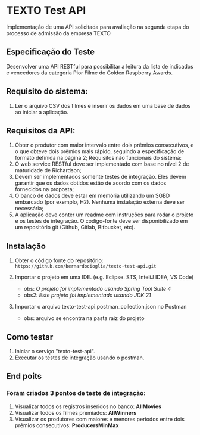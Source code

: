 # TEXTO Test API

Implementação de uma API solicitada para avaliação na segunda etapa do processo de admissão da empresa TEXTO

## Especificação do Teste
Desenvolver uma API RESTful para possibilitar a leitura da lista de indicados e vencedores da categoria Pior Filme do Golden Raspberry Awards.

## Requisito do sistema:
1. Ler o arquivo CSV dos filmes e inserir os dados em uma base de dados ao iniciar a aplicação.

## Requisitos da API:
1. Obter o produtor com maior intervalo entre dois prêmios consecutivos, e o que
obteve dois prêmios mais rápido, seguindo a especificação de formato definida na
página 2;
Requisitos não funcionais do sistema:
1. O web service RESTful deve ser implementado com base no nível 2 de maturidade
de Richardson;
2. Devem ser implementados somente testes de integração. Eles devem garantir que
os dados obtidos estão de acordo com os dados fornecidos na proposta;
3. O banco de dados deve estar em memória utilizando um SGBD embarcado (por
exemplo, H2). Nenhuma instalação externa deve ser necessária;
4. A aplicação deve conter um readme com instruções para rodar o projeto e os
testes de integração.
O código-fonte deve ser disponibilizado em um repositório git (Github, Gitlab, Bitbucket,
etc).

## Instalação

1. Obter o código fonte do repositório:
	`https://github.com/bernardocioglia/texto-test-api.git`
2. Importar o projeto em uma IDE. (e.g. Eclipse. STS, InteliJ IDEA, VS Code)
   - obs: _O projeto foi implementado usando Spring Tool Suite 4_
   - obs2: _Este projeto foi implementado usando JDK 21_

3. Importar o arquivo texto-test-api.postman_collection.json no Postman
   - obs: arquivo se encontra na pasta raiz do projeto

## Como testar

1. Iniciar o serviço "texto-test-api".
2. Executar os testes de integração usando o postman.

## End poits
### Foram criados 3 pontos de teste de integração:
1. Visualizar todos os registros inseridos no banco: **AllMovies**
2. Visualizar todos os filmes premiados: **AllWinners**
3. Visualizar os produtores com maiores e menores periodos entre dois prêmios consecutivos: **ProducersMinMax**

